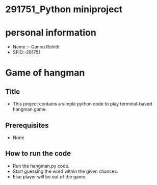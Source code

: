 # 291751_Python miniproject
# personal information 
- Name :- Gannu Rohith
- SFID:-291751
# Game of hangman 
## Title
- This project contains a simple python code to play terminal-based hangman game.
## Prerequisites
- None
## How to run the code
- Run the hangman.py code.
- Start guessing the word within the given chances.
- Else player will be out of the game.
